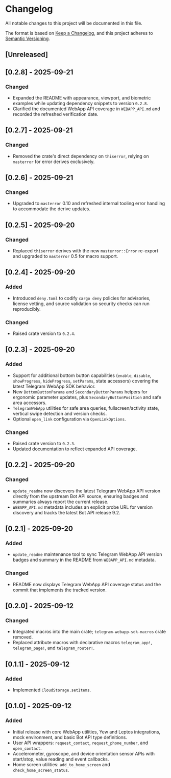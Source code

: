 # Changelog

All notable changes to this project will be documented in this file.

The format is based on [Keep a Changelog](https://keepachangelog.com/en/1.0.0/),
and this project adheres to [Semantic Versioning](https://semver.org/spec/v2.0.0.html).

## [Unreleased]

## [0.2.8] - 2025-09-21
### Changed
- Expanded the README with appearance, viewport, and biometric examples while
  updating dependency snippets to version `0.2.8`.
- Clarified the documented WebApp API coverage in `WEBAPP_API.md` and recorded
  the refreshed verification date.

## [0.2.7] - 2025-09-21
### Changed
- Removed the crate's direct dependency on `thiserror`, relying on `masterror`
  for error derives exclusively.

## [0.2.6] - 2025-09-21
### Changed
- Upgraded to `masterror` 0.10 and refreshed internal tooling error handling to
  accommodate the derive updates.

## [0.2.5] - 2025-09-20
### Changed
- Replaced `thiserror` derives with the new `masterror::Error` re-export and
  upgraded to `masterror` 0.5 for macro support.

## [0.2.4] - 2025-09-20
### Added
- Introduced `deny.toml` to codify `cargo deny` policies for advisories, license
  vetting, and source validation so security checks can run reproducibly.

### Changed
- Raised crate version to `0.2.4`.

## [0.2.3] - 2025-09-20
### Added
- Support for additional bottom button capabilities (`enable`, `disable`,
  `showProgress`, `hideProgress`, `setParams`, state accessors) covering the
  latest Telegram WebApp SDK behavior.
- New `BottomButtonParams` and `SecondaryButtonParams` helpers for ergonomic
  parameter updates, plus `SecondaryButtonPosition` and safe area accessors.
- `TelegramWebApp` utilities for safe area queries, fullscreen/activity state,
  vertical swipe detection and version checks.
- Optional `open_link` configuration via `OpenLinkOptions`.

### Changed
- Raised crate version to `0.2.3`.
- Updated documentation to reflect expanded API coverage.

## [0.2.2] - 2025-09-20
### Changed
- `update_readme` now discovers the latest Telegram WebApp API version directly
  from the upstream Bot API source, ensuring badges and summaries always report
  the current release.
- `WEBAPP_API.md` metadata includes an explicit probe URL for version
  discovery and tracks the latest Bot API release 9.2.

## [0.2.1] - 2025-09-20
### Added
- `update_readme` maintenance tool to sync Telegram WebApp API version badges
  and summary in the README from `WEBAPP_API.md` metadata.

### Changed
- README now displays Telegram WebApp API coverage status and the commit that
  implements the tracked version.

## [0.2.0] - 2025-09-12
### Changed
- Integrated macros into the main crate; `telegram-webapp-sdk-macros` crate removed.
- Replaced attribute macros with declarative macros `telegram_app!`, `telegram_page!`, and `telegram_router!`.

## [0.1.1] - 2025-09-12
### Added
- Implemented `CloudStorage.setItems`.

## [0.1.0] - 2025-09-12
### Added
- Initial release with core WebApp utilities, Yew and Leptos integrations,
  mock environment, and basic Bot API type definitions.
- User API wrappers: `request_contact`, `request_phone_number`, and `open_contact`.
- Accelerometer, gyroscope, and device orientation sensor APIs with start/stop,
  value reading and event callbacks.
- Home screen utilities: `add_to_home_screen` and `check_home_screen_status`.
